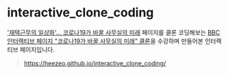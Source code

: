# interactive_clone_coding

<a href="https://www.bbc.com/korean/resources/idt-48d3c9a7-4063-4289-9726-611b5ea9d7b5" target="_blank">'재택근무의 일상화'... 코로나19가 바꿀 사무실의 미래</a> 페이지를 클론 코딩해보는 <a href="https://www.inflearn.com/course/bbc-인터랙티브웹-클론/dashboard">BBC 인터랙티브 페이지 "코로나19가 바꿀 사무실의 미래" 클론</a>을 수강하며 만들어본 인터랙티브 페이지입니다.
> https://heezeo.github.io/interactive_clone_coding/

